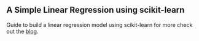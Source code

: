 ## A Simple Linear Regression using scikit-learn

Guide to build a linear regression model using scikit-learn
for more check out the [blog](https://vintile.wordpress.com/2020/09/13/a-simple-linear-regression-using-scikit-learn/).

